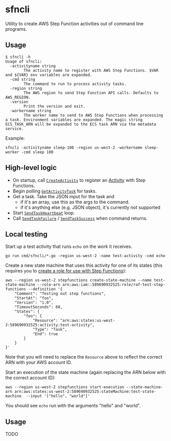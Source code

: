 # sfncli

Utility to create AWS Step Function activities out of command line programs.

## Usage

```
$ sfncli -h
Usage of sfncli:
  -activityname string
    	The activity name to register with AWS Step Functions. $VAR and ${VAR} env variables are expanded.
  -cmd string
    	The command to run to process activity tasks.
  -region string
    	The AWS region to send Step Function API calls. Defaults to AWS_REGION.
  -version
    	Print the version and exit.
  -workername string
    	The worker name to send to AWS Step Functions when processing a task. Environment variables are expanded. The magic string ECS_TASK_ARN will be expanded to the ECS task ARN via the metadata service.
```

Example:

```
sfncli -activityname sleep-100 -region us-west-2 -workername sleep-worker -cmd sleep 100
```

## High-level logic

- On startup, call [`CreateActivity`](http://docs.aws.amazon.com/step-functions/latest/apireference/API_CreateActivity.html) to register an [Activity](http://docs.aws.amazon.com/step-functions/latest/dg/concepts-activities.html) with Step Functions.
- Begin polling [`GetActivityTask`](http://docs.aws.amazon.com/step-functions/latest/apireference/API_GetActivityTask.html) for tasks.
- Get a task. Take the JSON input for the task and
  - if it's an array, use this as the args to the command.
  - if it's anything else (e.g. JSON object), it's currently not supported
- Start [`SendTaskHeartbeat`](http://docs.aws.amazon.com/step-functions/latest/apireference/API_SendTaskHeartbeat.html) loop.
- Call [`SendTaskFailure`](http://docs.aws.amazon.com/step-functions/latest/apireference/API_SendTaskFailure.html) / [`SendTaskSuccess`](http://docs.aws.amazon.com/step-functions/latest/apireference/API_SendTaskSuccess.html) when command returns.

## Local testing

Start up a test activity that runs `echo` on the work it receives.

```
go run cmd/sfncli/*.go -region us-west-2 -name test-activity -cmd echo
```

Create a new state machine that uses this activity for one of its states (this requires you to [create a role for use with Step Functions](http://docs.aws.amazon.com/step-functions/latest/dg/procedure-create-iam-role.html)):

```
aws --region us-west-2 stepfunctions create-state-machine --name test-state-machine --role-arn arn:aws:iam::589690932525:role/raf-test-step-functions --definition '{
    "Comment": "Testing out step functions",
    "StartAt": "foo",
    "Version": "1.0",
    "TimeoutSeconds": 60,
    "States": {
        "foo": {
            "Resource": "arn:aws:states:us-west-2:589690932525:activity:test-activity",
            "Type": "Task",
            "End": true
        }
    }
}'
```

Note that you will need to replace the `Resource` above to reflect the correct ARN with your AWS account ID.

Start an execution of the state machine (again replacing the ARN below with the correct account ID):

```
aws --region us-west-2 stepfunctions start-execution --state-machine-arn arn:aws:states:us-west-2:589690932525:stateMachine:test-state-machine  --input '["hello", "world"]'
```

You should see `echo` run with the arguments "hello" and "world".

## Usage

TODO
